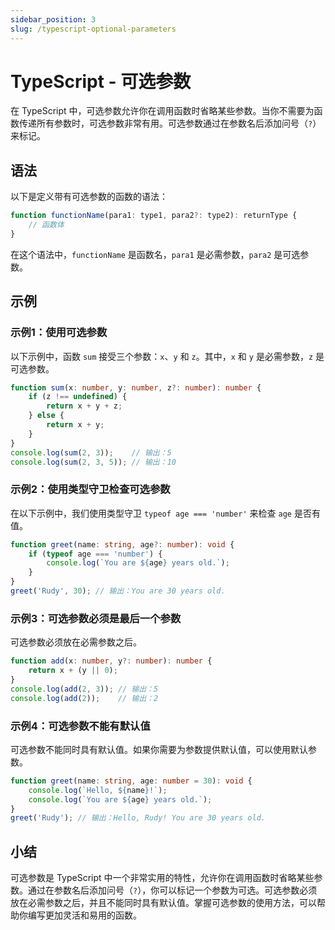 ```yaml
---
sidebar_position: 3
slug: /typescript-optional-parameters
---
```


# TypeScript - 可选参数

在 TypeScript 中，可选参数允许你在调用函数时省略某些参数。当你不需要为函数传递所有参数时，可选参数非常有用。可选参数通过在参数名后添加问号（`?`）来标记。



## 语法

以下是定义带有可选参数的函数的语法：

```typescript
function functionName(para1: type1, para2?: type2): returnType {
    // 函数体
}
```

在这个语法中，`functionName` 是函数名，`para1` 是必需参数，`para2` 是可选参数。



## 示例

### 示例1：使用可选参数

以下示例中，函数 `sum` 接受三个参数：`x`、`y` 和 `z`。其中，`x` 和 `y` 是必需参数，`z` 是可选参数。

```typescript
function sum(x: number, y: number, z?: number): number {
    if (z !== undefined) {
        return x + y + z;
    } else {
        return x + y;
    }
}
console.log(sum(2, 3));    // 输出：5
console.log(sum(2, 3, 5)); // 输出：10
```



### 示例2：使用类型守卫检查可选参数

在以下示例中，我们使用类型守卫 `typeof age === 'number'` 来检查 `age` 是否有值。

```typescript
function greet(name: string, age?: number): void {
    if (typeof age === 'number') {
        console.log(`You are ${age} years old.`);
    }
}
greet('Rudy', 30); // 输出：You are 30 years old.
```



### 示例3：可选参数必须是最后一个参数

可选参数必须放在必需参数之后。

```typescript
function add(x: number, y?: number): number {
    return x + (y || 0);
}
console.log(add(2, 3)); // 输出：5
console.log(add(2));    // 输出：2
```



### 示例4：可选参数不能有默认值

可选参数不能同时具有默认值。如果你需要为参数提供默认值，可以使用默认参数。

```typescript
function greet(name: string, age: number = 30): void {
    console.log(`Hello, ${name}!`);
    console.log(`You are ${age} years old.`);
}
greet('Rudy'); // 输出：Hello, Rudy! You are 30 years old.
```



## 小结

可选参数是 TypeScript 中一个非常实用的特性，允许你在调用函数时省略某些参数。通过在参数名后添加问号（`?`），你可以标记一个参数为可选。可选参数必须放在必需参数之后，并且不能同时具有默认值。掌握可选参数的使用方法，可以帮助你编写更加灵活和易用的函数。

